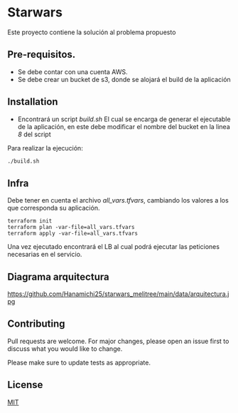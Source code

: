 # Starwars

Este proyecto contiene la solución al problema propuesto

## Pre-requisitos.

- Se debe contar con una cuenta AWS.
- Se debe crear un bucket de s3, donde se alojará el build de la aplicación

## Installation

- Encontrará un script _build.sh_ El cual se encarga de generar el ejecutable de la aplicación, en este debe modificar el nombre del bucket en la linea _8_ del script

Para realizar la ejecución:

```bash
./build.sh
```

## Infra

Debe tener en cuenta el archivo _all_vars.tfvars_, cambiando los valores a los que corresponda su aplicación.

```terra
terraform init
terraform plan -var-file=all_vars.tfvars
terraform apply -var-file=all_vars.tfvars
```

Una vez ejecutado encontrará el LB al cual podrá ejecutar las peticiones necesarias en el servicio.

## Diagrama arquitectura

https://github.com/Hanamichi25/starwars_melitree/main/data/arquitectura.jpg

## Contributing

Pull requests are welcome. For major changes, please open an issue first to discuss what you would like to change.

Please make sure to update tests as appropriate.

## License

[MIT](https://choosealicense.com/licenses/mit/)
